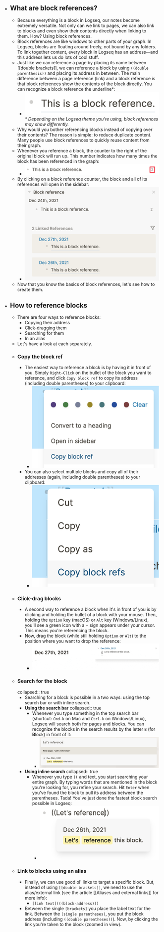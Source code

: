 - ## What are block references?
	- Because everything is a block in Logseq, our notes become extremely versatile. Not only can we link to pages, we can also link to blocks and even show their contents directly when linking to them. How? Using block references.
	- Block references are like windows to other parts of your graph. In Logseq, blocks are floating around freely, not bound by any folders. To link together content, every block in Logseq has an address—and this address lets us do lots of cool stuff.
	- Just like we can reference a page by placing its name between [[double brackets]], we can reference a block by using `((double parenthesis))` and placing its address in between. The main difference between a page reference (link) and a block reference is that block references show the contents of the block directly. You can recognize a block reference the underline*:
		- ![referenced-block.png](../assets/referenced-block_1642512193246_0.png)
		  _* Depending on the Logseq theme you're using, block references may show differently._
	- Why would you bother referencing blocks instead of copying over their contents? The reason is simple: to reduce duplicate content. Many people use block references to quickly reuse content from their graph.
	- Whenever you reference a block, the counter to the right of the original block will run up. This number indicates how many times the block has been referenced in the graph:
		- ![block-reference-counter.png](../assets/block-reference-counter_1642512271281_0.png)
	- By clicking on a block reference counter, the block and all of its references will open in the sidebar:
		- ![block-reference-sidebar.png](../assets/block-reference-sidebar_1642512299822_0.png)
	- Now that you know the basics of block references, let's see how to create them.
- ## How to reference blocks
	- There are four ways to reference blocks:
		- Copying their address
		- Click-dragging them
		- Searching for them
		- In an alias
	- Let's have a look at each separately.
	- ### Copy the block ref
		- The easiest way to reference a block is by having it in front of you. Simply `Right-Click` on the bullet of the block you want to reference, and click `Copy block ref` to copy its address (including double parentheses) to your clipboard:
			- ![copy-block-ref.png](../assets/copy-block-ref_1642512411639_0.png)
		- You can also select multiple blocks and copy all of their addresses (again, including double parentheses) to your clipboard:
			- ![copy-block-refs.png](../assets/copy-block-refs_1642512432708_0.png)
	- ### Click-drag blocks
		- A second way to reference a block when it's in front of you is by clicking and holding the bullet of a block with your mouse. Then, holding the `Option` key (macOS) or `Alt` key (Windows/Linux), you'll see a green icon with a + sign appears under your cursor. This means you're referencing the block.
		- Now, drag the block (while still holding `Option` or `Alt`) to the position where you want to drop the reference:
			- ![drag-block-ref.gif](../assets/drag-block-ref_1642512518077_0.gif)
	- ### Search for the block
	  collapsed:: true
		- Searching for a block is possible in a two ways: using the top search bar or with inline search.
		- **Using the search bar**
		  collapsed:: true
			- Whenever you type something in the top search bar (shortcut: `Cmd-k` on Mac and `Ctrl-k` on Windows/Linux), Logseq will search both for pages and blocks. You can recognize the blocks in the search results by the letter `B` (for **B**lock) in front of it:
				- ![search-result-block.png](../assets/search-result-block_1642512704980_0.png)
		- **Using inline search**
		  collapsed:: true
			- Whenever you type `((` and text, you start searching your entire graph. By typing words that are mentioned in the block you're looking for, you refine your search. Hit `Enter` when you've found the block to pull its address between the parentheses. Tada! You've just done the fastest block search possible in Logseq:
				- ![block-ref-inline-search.png](../assets/block-ref-inline-search_1642512632441_0.png)
	- ### Link to blocks using an alias
		- Finally, we can use good ol' links to target a specific block. But, instead of using `[[double brackets]]`, we need to use the alias/external link (see the article [[Aliases and external links]] for more info):
			- `[link text](((block-address)))`
		- Between the single `[brackets]` you place the label text for the link. Between the `(single parentheses)`, you put the block address (including `((double parentheses))`). Now, by clicking the link you're taken to the block (zoomed in view).
